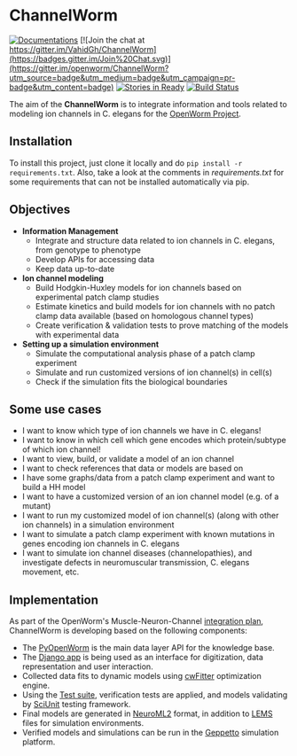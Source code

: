 # ChannelWorm
 
[![Documentations](https://readthedocs.org/projects/channelworm/badge/?version=latest)](http://channelworm.readthedocs.org/en/latest/) [![Join the chat at https://gitter.im/VahidGh/ChannelWorm](https://badges.gitter.im/Join%20Chat.svg)](https://gitter.im/openworm/ChannelWorm?utm_source=badge&utm_medium=badge&utm_campaign=pr-badge&utm_content=badge) [![Stories in Ready](https://badge.waffle.io/vahidgh/channelworm.png?label=ready&title=Ready)](https://waffle.io/vahidgh/channelworm) [![Build Status](https://travis-ci.org/openworm/ChannelWorm.svg?branch=dev)](https://travis-ci.org/openworm/ChannelWorm)

The aim of the **ChannelWorm** is to integrate information and tools related to modeling ion channels in C. elegans for the [OpenWorm Project](https://github.com/openworm).

## Installation

To install this project, just clone it locally and do `pip install -r requirements.txt`.
Also, take a look at the comments in *requirements.txt* for some requirements that can not be installed automatically via pip.

## Objectives
* **Information Management**
  * Integrate and structure data related to ion channels in C. elegans, from genotype to phenotype
  * Develop APIs for accessing data
  * Keep data up-to-date
* **Ion channel modeling**
  * Build Hodgkin-Huxley models for ion channels based on experimental patch clamp studies
  * Estimate kinetics and build models for ion channels with no patch clamp data available (based on homologous channel types)
  * Create verification & validation tests to prove matching of the models with experimental data
* **Setting up a simulation environment**
  * Simulate the computational analysis phase of a patch clamp experiment
  * Simulate and run customized versions of ion channel(s) in cell(s)
  * Check if the simulation fits the biological boundaries

## Some use cases
  * I want to know which type of ion channels we have in C. elegans!
  * I want to know in which cell which gene encodes which protein/subtype of which ion channel!
  * I want to view, build, or validate a model of an ion channel
  * I want to check references that data or models are based on
  * I have some graphs/data from a patch clamp experiment and want to build a HH model
  * I want to have a customized version of an ion channel model (e.g. of a mutant)
  * I want to run my customized model of ion channel(s) (along with other ion channels) in a simulation environment
  * I want to simulate a patch clamp experiment with known mutations in genes encoding ion channels in C. elegans
  * I want to simulate ion channel diseases (channelopathies), and investigate defects in neuromuscular transmission, C. elegans movement, etc.

## Implementation
As part of the OpenWorm's Muscle-Neuron-Channel [integration plan](http://docs.openworm.org/en/latest/Projects/muscle-neuron-integration/), ChannelWorm is developing based on the following components:

   * The [PyOpenWorm](https://github.com/openworm/PyOpenWorm) is the main data layer API for the knowledge base.
   * The [Django app](http://channelwormdjango-channelworm.rhcloud.com/) is being used as an interface for digitization, data representation and user interaction.
   * Collected data fits to dynamic models using [cwFitter](https://github.com/openworm/ChannelWorm/tree/master/channelworm/fitter) optimization engine.
   * Using the [Test suite](https://github.com/openworm/ChannelWorm/tree/master/tests), verification tests are applied, and models validating by [SciUnit](https://github.com/scidash/sciunit) testing framework.
   * Final models are generated in [NeuroML2](https://github.com/NeuroML) format, in addition to [LEMS](https://github.com/LEMS) files for simulation environments.
   * Verified models and simulations can be run in the [Geppetto](https://github.com/openworm/org.geppetto) simulation platform.
 

